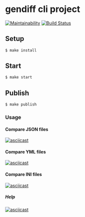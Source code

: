 # gendiff cli project

[![Maintainability](https://api.codeclimate.com/v1/badges/aa43c639da90ea84356d/maintainability)](https://codeclimate.com/github/dim2k2006/project-lvl2-s463/maintainability)
[![Build Status](https://travis-ci.org/dim2k2006/project-lvl2-s463.svg?branch=master)](https://travis-ci.org/dim2k2006/project-lvl2-s463)

## Setup

```sh
$ make install
```

## Start

```sh
$ make start
```

## Publish

```sh
$ make publish
```

### Usage

#### Compare JSON files

[![asciicast](https://asciinema.org/a/Cp2j5LnzndpeAjMHCzQHq80OO.svg)](https://asciinema.org/a/Cp2j5LnzndpeAjMHCzQHq80OO)

#### Compare YML files

[![asciicast](https://asciinema.org/a/YU5YQrFb2TIDG34scn69WqxQc.svg)](https://asciinema.org/a/YU5YQrFb2TIDG34scn69WqxQc)

#### Compare INI files

[![asciicast](https://asciinema.org/a/MC4nCAYvP76th8WfDLj5wAwU1.svg)](https://asciinema.org/a/MC4nCAYvP76th8WfDLj5wAwU1) 

##### Help

[![asciicast](https://asciinema.org/a/o1fW2RfqiufRqGzEuNjATpTNy.svg)](https://asciinema.org/a/o1fW2RfqiufRqGzEuNjATpTNy)
